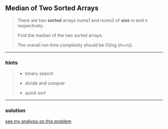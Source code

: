 ## Median of Two Sorted Arrays

> There are two **sorted** arrays nums1 and nums2 of **size** m and n respectively. 
>
> Find the median of the two sorted arrays.
>
> The overall run time complexity should be O(log (m+n)).

---

### hints

> * binary search
> 
> * divide and conquer
>
> * quick sort

---

### solution

[see my analysis on this problem](analysis.md)
